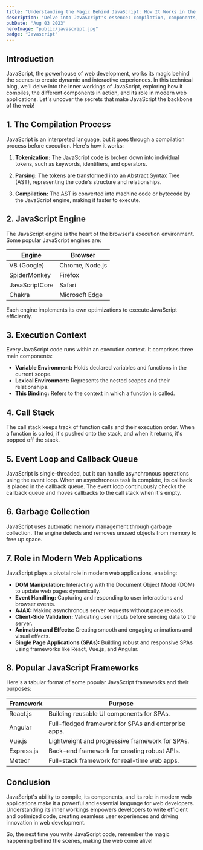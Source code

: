 ```yaml
---
title: "Understanding the Magic Behind JavaScript: How It Works in the Background"
description: "Delve into JavaScript's essence: compilation, components, and frameworks, unlocking the heart of web development."
pubDate: "Aug 03 2023"
heroImage: "public/javascript.jpg"
badge: "Javascript"
---
```

## Introduction

JavaScript, the powerhouse of web development, works its magic behind the scenes to create dynamic and interactive experiences. In this technical blog, we'll delve into the inner workings of JavaScript, exploring how it compiles, the different components in action, and its role in modern web applications. Let's uncover the secrets that make JavaScript the backbone of the web!

## 1. The Compilation Process

JavaScript is an interpreted language, but it goes through a compilation process before execution. Here's how it works:

1. **Tokenization:** The JavaScript code is broken down into individual tokens, such as keywords, identifiers, and operators.

2. **Parsing:** The tokens are transformed into an Abstract Syntax Tree (AST), representing the code's structure and relationships.

3. **Compilation:** The AST is converted into machine code or bytecode by the JavaScript engine, making it faster to execute.

## 2. JavaScript Engine

The JavaScript engine is the heart of the browser's execution environment. Some popular JavaScript engines are:

| Engine         | Browser           |
|----------------|-------------------|
| V8 (Google)    | Chrome, Node.js   |
| SpiderMonkey   | Firefox           |
| JavaScriptCore | Safari            |
| Chakra         | Microsoft Edge    |

Each engine implements its own optimizations to execute JavaScript efficiently.

## 3. Execution Context

Every JavaScript code runs within an execution context. It comprises three main components:

- **Variable Environment:** Holds declared variables and functions in the current scope.
- **Lexical Environment:** Represents the nested scopes and their relationships.
- **This Binding:** Refers to the context in which a function is called.

## 4. Call Stack

The call stack keeps track of function calls and their execution order. When a function is called, it's pushed onto the stack, and when it returns, it's popped off the stack.

## 5. Event Loop and Callback Queue

JavaScript is single-threaded, but it can handle asynchronous operations using the event loop. When an asynchronous task is complete, its callback is placed in the callback queue. The event loop continuously checks the callback queue and moves callbacks to the call stack when it's empty.

## 6. Garbage Collection

JavaScript uses automatic memory management through garbage collection. The engine detects and removes unused objects from memory to free up space.

## 7. Role in Modern Web Applications

JavaScript plays a pivotal role in modern web applications, enabling:

- **DOM Manipulation:** Interacting with the Document Object Model (DOM) to update web pages dynamically.
- **Event Handling:** Capturing and responding to user interactions and browser events.
- **AJAX:** Making asynchronous server requests without page reloads.
- **Client-Side Validation:** Validating user inputs before sending data to the server.
- **Animation and Effects:** Creating smooth and engaging animations and visual effects.
- **Single Page Applications (SPAs):** Building robust and responsive SPAs using frameworks like React, Vue.js, and Angular.

## 8. Popular JavaScript Frameworks

Here's a tabular format of some popular JavaScript frameworks and their purposes:

| Framework   | Purpose                                          |
|-------------|--------------------------------------------------|
| React.js    | Building reusable UI components for SPAs.       |
| Angular     | Full-fledged framework for SPAs and enterprise apps. |
| Vue.js      | Lightweight and progressive framework for SPAs. |
| Express.js  | Back-end framework for creating robust APIs.   |
| Meteor      | Full-stack framework for real-time web apps.   |

## Conclusion

JavaScript's ability to compile, its components, and its role in modern web applications make it a powerful and essential language for web developers. Understanding its inner workings empowers developers to write efficient and optimized code, creating seamless user experiences and driving innovation in web development.

So, the next time you write JavaScript code, remember the magic happening behind the scenes, making the web come alive!
